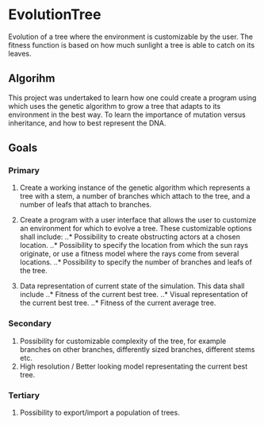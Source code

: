 # EvolutionTree

Evolution of a tree where the environment is customizable by the user. The fitness function is based on how much sunlight a tree is able to catch on its leaves.

## Algorihm

This project was undertaked to learn how one could create a program using which uses the genetic algorithm to grow a tree that adapts to its environment in the best way. To learn the importance of mutation versus inheritance, and how to best represent the DNA.

## Goals

### Primary

1. Create a working instance of the genetic algorithm which represents a tree with a stem, a number of branches which attach to the tree, and a number of leafs that attach to branches.

2. Create a program with a user interface that allows the user to customize an environment for which to evolve a tree. These customizable options shall include:
..* Possibility to create obstructing actors at a chosen location.
..* Possibility to specify the location from which the sun rays originate, or use a fitness model where the rays come from several locations.
..* Possibility to specify the number of branches and leafs of the tree.

3. Data representation of current state of the simulation. This data shall include
..* Fitness of the current best tree.
..* Visual representation of the current best tree.
..* Fitness of the current average tree.

### Secondary

1. Possibility for customizable complexity of the tree, for example branches on other branches, differently sized branches, different stems etc.
2. High resolution / Better looking model representating the current best tree.

### Tertiary

1. Possibility to export/import a population of trees.
